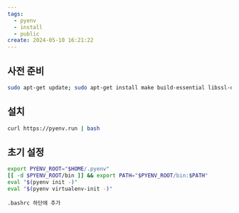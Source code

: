 ```yaml
---
tags:
  - pyenv
  - install
  - public
create: 2024-05-10 16:21:22
---
```



## 사전 준비
```sh
sudo apt-get update; sudo apt-get install make build-essential libssl-dev zlib1g-dev libbz2-dev libreadline-dev libsqlite3-dev wget curl llvm libncursesw5-dev xz-utils tk-dev libxml2-dev libxmlsec1-dev libffi-dev liblzma-dev
```

## 설치
```sh
curl https://pyenv.run | bash
```

## 초기 설정
```sh file:.bashrc
export PYENV_ROOT="$HOME/.pyenv"
[[ -d $PYENV_ROOT/bin ]] && export PATH="$PYENV_ROOT/bin:$PATH"
eval "$(pyenv init -)"
eval "$(pyenv virtualenv-init -)"
```

```ad-info
.bashrc 하단에 추가
```
